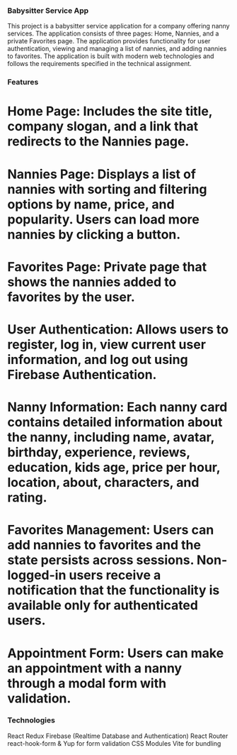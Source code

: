 ### Babysitter Service App
This project is a babysitter service application for a company offering nanny services. The application consists of three pages: Home, Nannies, and a private Favorites page. The application provides functionality for user authentication, viewing and managing a list of nannies, and adding nannies to favorites. The application is built with modern web technologies and follows the requirements specified in the technical assignment.

### Features
# Home Page: Includes the site title, company slogan, and a link that redirects to the Nannies page.
# Nannies Page: Displays a list of nannies with sorting and filtering options by name, price, and popularity. Users can load more nannies by clicking a button.
# Favorites Page: Private page that shows the nannies added to favorites by the user.
# User Authentication: Allows users to register, log in, view current user information, and log out using Firebase Authentication.

# Nanny Information: Each nanny card contains detailed information about the nanny, including name, avatar, birthday, experience, reviews, education, kids age, price per hour, location, about, characters, and rating.

# Favorites Management: Users can add nannies to favorites and the state persists across sessions. Non-logged-in users receive a notification that the functionality is available only for authenticated users.
# Appointment Form: Users can make an appointment with a nanny through a modal form with validation.


### Technologies
React
Redux
Firebase (Realtime Database and Authentication)
React Router
react-hook-form & Yup for form validation
CSS Modules
Vite for bundling
